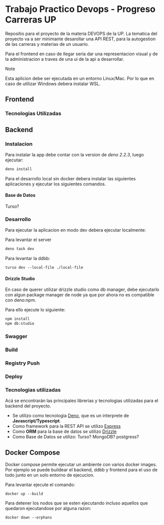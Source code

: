 # Trabajo Practico Devops - Progreso Carreras UP  

Repositio para el proyecto de la materia DEVOPS de la UP. La tematica del proyecto va a ser minimante desarollar una API REST, para la autogestion de las carreras y materias de un usuario. 

Para el frontend en caso de llegar seria dar una representacion visual y de la administracion a traves de una ui de la api a desarrollar.

> [!NOTE]
> Esta aplicion debe ser ejecutada en un entorno Linux/Mac. Por lo que en caso de utilizar Windows debera instalar WSL.  

## Frontend

### Tecnologias Utilizadas 
## Backend 

### Instalacion

Para instalar la app debe contar con la version de *deno 2.2.3*, luego ejecutar: 
```bash
deno install
```
Para el desarrollo local sin docker debera instalar las siguientes aplicaciones y ejecutar los siguientes comandos.

#### Base de Datos

Turso?  

### Desarrollo

Para ejecutar la aplicacion en modo dev debera ejecutar localmente: 

Para levantar el server 
```bash
deno task dev
```

Para levantar la ddbb:
```
turso dev --local-file ./local-file
```
#### Drizzle Studio

En caso de querer utilizar drizzle studio como db manager, debe ejecutarlo con algun package manager de node ya que por ahora no es compatible con deno:npm. 

Para ello ejecute lo siguiente:
```bash
npm install
npm db:studio
```

### Swagger 

### Build

### Registry Push


### Deploy 


### Tecnologias utilizadas

Acá se encontrarán las principales librerias y tecnologias utilizadas para el backend del proyecto. 

- Se utilizo como tecnologia [Deno](https://deno.com/), que es un interprete de **Javascript/Typescript**.
- Como framework para la REST API se utilizo [Express](https://expressjs.com/)
- Como **ORM** para la base de datos se utilizo [Drizzle](https://orm.drizzle.team/)
- Como Base de Datos se utilizo: Turso? MongoDB? postgress?



## Docker Compose
Docker compose permite ejecutar un ambiente con varios docker images. Por ejemplo se puede buildear el backend, ddbb y frontend para el uso de todo junto en un solo entorno de ejecucion.

Para levantar ejecute el comando:
```
docker up --build
```
Para detener los nodos que se esten ejecutando incluso aquellos que quedaron ejecutandose por alguna razon:
```
docker down --orphans
```

